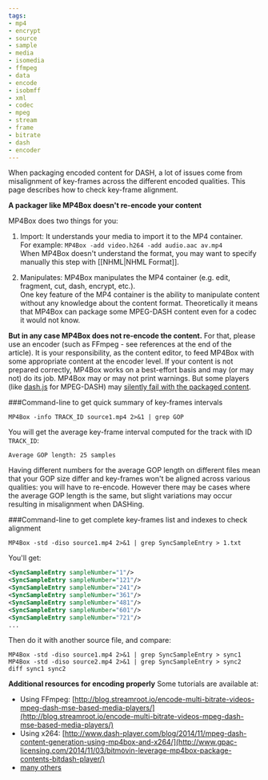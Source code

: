```yaml
---
tags:
- mp4
- encrypt
- source
- sample
- media
- isomedia
- ffmpeg
- data
- encode
- isobmff
- xml
- codec
- mpeg
- stream
- frame
- bitrate
- dash
- encoder
---
```




When packaging encoded content for DASH, a lot of issues come from misalignment of key-frames across the different encoded qualities. This page describes how to check key-frame alignment. 

**A packager like MP4Box doesn't re-encode your content** 

MP4Box does two things for you:

1.  Import: It understands your media to import it to the MP4 container.   
 For example: `MP4Box -add video.h264 -add audio.aac av.mp4`   
 When MP4Box doesn't understand the format, you may want to specify manually this step with [[NHML|NHML Format]].
 
2.  Manipulates: MP4Box manipulates the MP4 container (e.g. edit, fragment, cut, dash, encrypt, etc.).  
 One key feature of the MP4 container is the ability to manipulate content without any knowledge about the content format. Theoretically it means that MP4Box can package some MPEG-DASH content even for a codec it would not know.

**But in any case MP4Box does not re-encode the content.** For that, please use an encoder (such as FFmpeg - see references at the end of the article). It is your responsibility, as the content editor, to feed MP4Box with some appropriate content at the encoder level. If your content is not prepared correctly, MP4Box works on a best-effort basis and may (or may not) do its job. MP4Box may or may not print warnings. But some players (like [dash.js](https://github.com/Dash-Industry-Forum/dash.js) for MPEG-DASH) may [silently fail with the packaged content](https://github.com/gpac/gpac/issues/215). 

###Command-line to get quick summary of key-frames intervals

```
MP4Box -info TRACK_ID source1.mp4 2>&1 | grep GOP
```

You will get the average key-frame interval computed for the track with ID `TRACK_ID`:

```
Average GOP length: 25 samples
```

Having different numbers for the average GOP length on different files mean that your GOP size differ and key-frames won't be aligned across various qualities: you will have to re-encode. However there may be cases where the average GOP length is the same, but slight variations may occur resulting in misalignment when DASHing. 

###Command-line to get complete key-frames list and indexes to check alignment

```
MP4Box -std -diso source1.mp4 2>&1 | grep SyncSampleEntry > 1.txt
```

You'll get:

```xml
<SyncSampleEntry sampleNumber="1"/>
<SyncSampleEntry sampleNumber="121"/>
<SyncSampleEntry sampleNumber="241"/>
<SyncSampleEntry sampleNumber="361"/>
<SyncSampleEntry sampleNumber="481"/>
<SyncSampleEntry sampleNumber="601"/>
<SyncSampleEntry sampleNumber="721"/>
...
```

Then do it with another source file, and compare:

```
MP4Box -std -diso source1.mp4 2>&1 | grep SyncSampleEntry > sync1
MP4Box -std -diso source2.mp4 2>&1 | grep SyncSampleEntry > sync2
diff sync1 sync2
```

**Additional resources for encoding properly** Some tutorials are available at:

*   Using FFmpeg: [http://blog.streamroot.io/encode-multi-bitrate-videos-mpeg-dash-mse-based-media-players/](http://blog.streamroot.io/encode-multi-bitrate-videos-mpeg-dash-mse-based-media-players/)
*   Using x264: [http://www.dash-player.com/blog/2014/11/mpeg-dash-content-generation-using-mp4box-and-x264/](http://www.gpac-licensing.com/2014/11/03/bitmovin-leverage-mp4box-package-contents-bitdash-player/)
*   [many others](https://www.google.fr/?q=dash%20encoding%20mp4box#safe=off&q=dash+encoding+mp4box)
